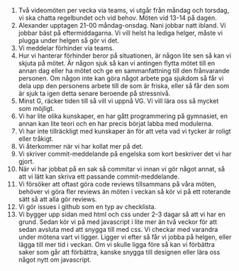 
1. Två videomöten per vecka via teams, vi utgår från måndag och torsdag, vi ska chatta regelbundet och vid behov. Möten vid 13-14 på dagen. 
2. Alexander upptagen 21-00 måndag-onsdag. Nani jobbar natt ibland. Vi jobbar bäst på 
eftermiddagarna. Vi vill helst ha lediga helger, måste vi plugga under helgen så gör vi det.
3. Vi meddelar förhinder via teams.
4. Hur vi hanterar förhinder beror på situationen, är någon lite sen så kan vi skjuta på mötet. Är någon sjuk så kan vi antingen flytta mötet till en annan dag eller ha mötet och ge en sammanfattning till den frånvarande personen. Om någon inte kan göra något arbete pga sjukdom så får vi dela upp den personens arbete till de som är friska, eller så får den som är sjuk ta igen detta senare beroende på stressnivå. 
5. Minst G, räcker tiden till så vill vi uppnå VG. Vi vill lära oss så mycket som möjligt.
6. Vi har lite olika kunskaper, en har gått programmering på gymnasiet, en annan kan lite teori och en har precis börjat labba med modulerna.
7. Vi har inte tillräckligt med kunskaper än för att veta vad vi tycker är roligt eller tråkigt. 
8. Vi återkommer när vi har kollat mer på det.
9. Vi skriver commit-meddelande på engelska som kort beskriver det vi har gjort.
10. När vi har jobbat på en sak så commitar vi innan vi gör något annat, så att vi lätt kan skriva ett passande commit-meddelande. 
11. Vi försöker att oftast göra code reviews tillsammans på våra möten, behöver vi göra fler reviews än möten i veckan så kör vi på ett roterande sätt så att alla gör reviews. 
12. Vi gör issues i github som en typ av checklista.
13. Vi bygger upp sidan med html och css under 2-3 dagar så att vi har en grund. Sedan kör vi på med javascript i lite mer än två veckor för att sedan avsluta med att snygga till med css. Vi checkar med varandra under mötena vart vi ligger. Ligger vi efter så får vi jobba på helgen, eller lägga till mer tid i veckan. Om vi skulle ligga före så kan vi förbättra saker som går att förbättra, kanske snygga till designen eller lära oss något nytt om javascript. 